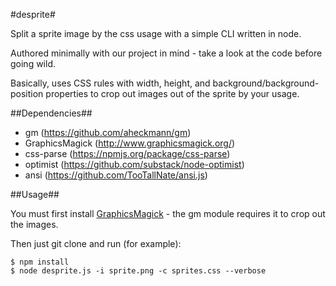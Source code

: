 #desprite#

Split a sprite image by the css usage with a simple CLI written in node.

Authored minimally with our project in mind - take a look at the code before going wild.

Basically, uses CSS rules with width, height, and background/background-position properties to crop out images out of the sprite by your usage.
  
##Dependencies##

+ gm (https://github.com/aheckmann/gm)
+ GraphicsMagick (http://www.graphicsmagick.org/)
+ css-parse (https://npmjs.org/package/css-parse)
+ optimist (https://github.com/substack/node-optimist)
+ ansi (https://github.com/TooTallNate/ansi.js)

##Usage##

You must first install [GraphicsMagick](http://www.graphicsmagick.org/) - the gm module requires it to crop out the images.

Then just git clone and run (for example):

    $ npm install
    $ node desprite.js -i sprite.png -c sprites.css --verbose
